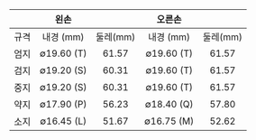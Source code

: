 
|     |     왼손     |        |    오른손     |        |
| :-: | :--------: | :----: | :--------: | :----: |
| 규격  |  내경 (mm)   | 둘레(mm) |  내경 (mm)   | 둘레(mm) |
| 엄지  | ∅19.60 (T) | 61.57  | ∅19.60 (T) | 61.57  |
| 검지  | ∅19.20 (S) | 60.31  | ∅19.60 (T) | 61.57  |
| 중지  | ∅19.20 (S) | 60.31  | ∅19.60 (T) | 61.57  |
| 약지  | ∅17.90 (P) | 56.23  | ∅18.40 (Q) | 57.80  |
| 소지  | ∅16.45 (L) | 51.67  | ∅16.75 (M) | 52.62  |


